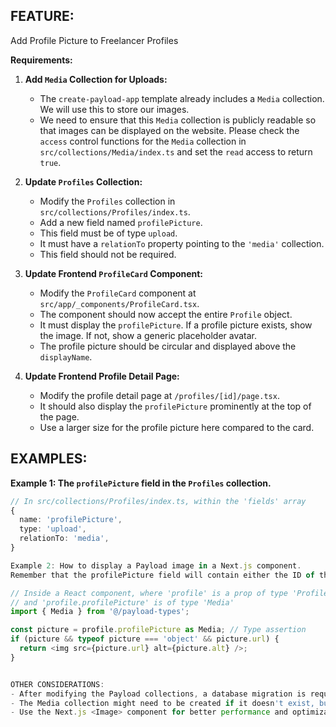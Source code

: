 ## FEATURE:
Add Profile Picture to Freelancer Profiles

**Requirements:**

1.  **Add `Media` Collection for Uploads:**
    - The `create-payload-app` template already includes a `Media` collection. We will use this to store our images.
    - We need to ensure that this `Media` collection is publicly readable so that images can be displayed on the website. Please check the `access` control functions for the `Media` collection in `src/collections/Media/index.ts` and set the `read` access to return `true`.

2.  **Update `Profiles` Collection:**
    - Modify the `Profiles` collection in `src/collections/Profiles/index.ts`.
    - Add a new field named `profilePicture`.
    - This field must be of type `upload`.
    - It must have a `relationTo` property pointing to the `'media'` collection.
    - This field should not be required.

3.  **Update Frontend `ProfileCard` Component:**
    - Modify the `ProfileCard` component at `src/app/_components/ProfileCard.tsx`.
    - The component should now accept the entire `Profile` object.
    - It must display the `profilePicture`. If a profile picture exists, show the image. If not, show a generic placeholder avatar.
    - The profile picture should be circular and displayed above the `displayName`.

4.  **Update Frontend Profile Detail Page:**
    - Modify the profile detail page at `/profiles/[id]/page.tsx`.
    - It should also display the `profilePicture` prominently at the top of the page.
    - Use a larger size for the profile picture here compared to the card.

## EXAMPLES:
**Example 1: The `profilePicture` field in the `Profiles` collection.**
```typescript
// In src/collections/Profiles/index.ts, within the 'fields' array
{
  name: 'profilePicture',
  type: 'upload',
  relationTo: 'media',
}

Example 2: How to display a Payload image in a Next.js component.
Remember that the profilePicture field will contain either the ID of the media object or the full media object itself if the query is configured with enough depth. Let's assume we have the full object.

// Inside a React component, where 'profile' is a prop of type 'Profile'
// and 'profile.profilePicture' is of type 'Media'
import { Media } from '@/payload-types';

const picture = profile.profilePicture as Media; // Type assertion
if (picture && typeof picture === 'object' && picture.url) {
  return <img src={picture.url} alt={picture.alt} />;
}


OTHER CONSIDERATIONS:
- After modifying the Payload collections, a database migration is required. Instruct me (the user) to run the migration commands after you are done.
- The Media collection might need to be created if it doesn't exist, but it's standard in the template. Please verify.
- Use the Next.js <Image> component for better performance and optimization, instead of a standard <img> tag.